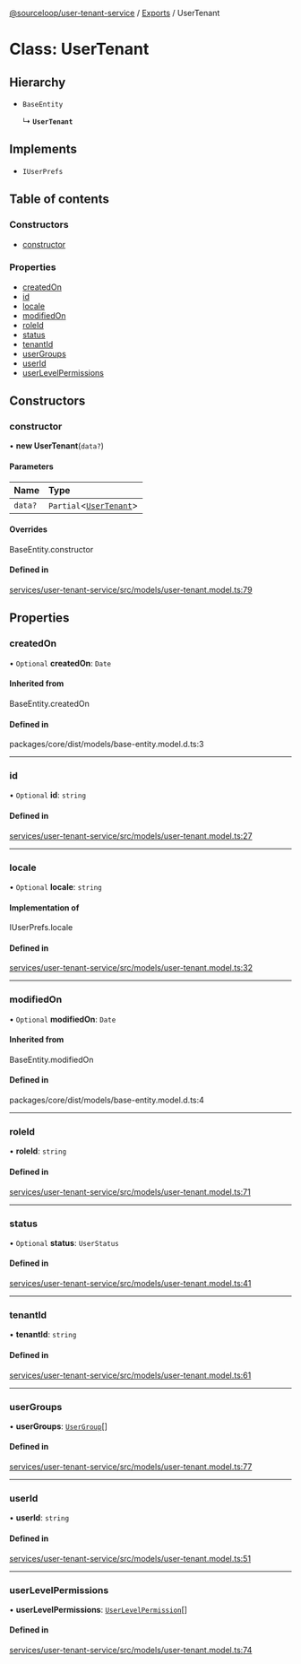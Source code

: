 [@sourceloop/user-tenant-service](../README.md) / [Exports](../modules.md) / UserTenant

# Class: UserTenant

## Hierarchy

- `BaseEntity`

  ↳ **`UserTenant`**

## Implements

- `IUserPrefs`

## Table of contents

### Constructors

- [constructor](UserTenant.md#constructor)

### Properties

- [createdOn](UserTenant.md#createdon)
- [id](UserTenant.md#id)
- [locale](UserTenant.md#locale)
- [modifiedOn](UserTenant.md#modifiedon)
- [roleId](UserTenant.md#roleid)
- [status](UserTenant.md#status)
- [tenantId](UserTenant.md#tenantid)
- [userGroups](UserTenant.md#usergroups)
- [userId](UserTenant.md#userid)
- [userLevelPermissions](UserTenant.md#userlevelpermissions)

## Constructors

### constructor

• **new UserTenant**(`data?`)

#### Parameters

| Name | Type |
| :------ | :------ |
| `data?` | `Partial`<[`UserTenant`](UserTenant.md)\> |

#### Overrides

BaseEntity.constructor

#### Defined in

[services/user-tenant-service/src/models/user-tenant.model.ts:79](https://github.com/sourcefuse/loopback4-microservice-catalog/blob/00e854d46/services/user-tenant-service/src/models/user-tenant.model.ts#L79)

## Properties

### createdOn

• `Optional` **createdOn**: `Date`

#### Inherited from

BaseEntity.createdOn

#### Defined in

packages/core/dist/models/base-entity.model.d.ts:3

___

### id

• `Optional` **id**: `string`

#### Defined in

[services/user-tenant-service/src/models/user-tenant.model.ts:27](https://github.com/sourcefuse/loopback4-microservice-catalog/blob/00e854d46/services/user-tenant-service/src/models/user-tenant.model.ts#L27)

___

### locale

• `Optional` **locale**: `string`

#### Implementation of

IUserPrefs.locale

#### Defined in

[services/user-tenant-service/src/models/user-tenant.model.ts:32](https://github.com/sourcefuse/loopback4-microservice-catalog/blob/00e854d46/services/user-tenant-service/src/models/user-tenant.model.ts#L32)

___

### modifiedOn

• `Optional` **modifiedOn**: `Date`

#### Inherited from

BaseEntity.modifiedOn

#### Defined in

packages/core/dist/models/base-entity.model.d.ts:4

___

### roleId

• **roleId**: `string`

#### Defined in

[services/user-tenant-service/src/models/user-tenant.model.ts:71](https://github.com/sourcefuse/loopback4-microservice-catalog/blob/00e854d46/services/user-tenant-service/src/models/user-tenant.model.ts#L71)

___

### status

• `Optional` **status**: `UserStatus`

#### Defined in

[services/user-tenant-service/src/models/user-tenant.model.ts:41](https://github.com/sourcefuse/loopback4-microservice-catalog/blob/00e854d46/services/user-tenant-service/src/models/user-tenant.model.ts#L41)

___

### tenantId

• **tenantId**: `string`

#### Defined in

[services/user-tenant-service/src/models/user-tenant.model.ts:61](https://github.com/sourcefuse/loopback4-microservice-catalog/blob/00e854d46/services/user-tenant-service/src/models/user-tenant.model.ts#L61)

___

### userGroups

• **userGroups**: [`UserGroup`](UserGroup.md)[]

#### Defined in

[services/user-tenant-service/src/models/user-tenant.model.ts:77](https://github.com/sourcefuse/loopback4-microservice-catalog/blob/00e854d46/services/user-tenant-service/src/models/user-tenant.model.ts#L77)

___

### userId

• **userId**: `string`

#### Defined in

[services/user-tenant-service/src/models/user-tenant.model.ts:51](https://github.com/sourcefuse/loopback4-microservice-catalog/blob/00e854d46/services/user-tenant-service/src/models/user-tenant.model.ts#L51)

___

### userLevelPermissions

• **userLevelPermissions**: [`UserLevelPermission`](UserLevelPermission.md)[]

#### Defined in

[services/user-tenant-service/src/models/user-tenant.model.ts:74](https://github.com/sourcefuse/loopback4-microservice-catalog/blob/00e854d46/services/user-tenant-service/src/models/user-tenant.model.ts#L74)
